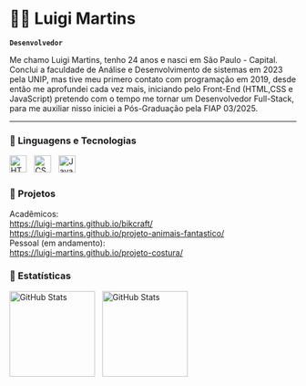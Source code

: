 # 🧑‍💻 Luigi Martins

**`Desenvolvedor`**

Me chamo Luigi Martins, tenho 24 anos e nasci em São Paulo - Capital.
Conclui a faculdade de Análise e Desenvolvimento de sistemas em 2023 pela UNIP, mas tive meu primero contato com programação em 2019, desde então me aprofundei cada vez mais, iniciando pelo Front-End (HTML,CSS e JavaScript) pretendo com o tempo me tornar um Desenvolvedor Full-Stack, para me auxiliar nisso iniciei a Pós-Graduação pela FIAP 03/2025.

---

### 🤖 Linguagens e Tecnologias

<img 
  align="left"
  alt="HTML"
  title="HTML"
  width="30px"
  style="padding-right: 10px"
src="https://cdn.jsdelivr.net/gh/devicons/devicon@latest/icons/html5/html5-original.svg" 
/>
<img
  align="left"
  alt="CSS"
  title="CSS"
  width="30px"
  style="padding-right: 10px"
 src="https://cdn.jsdelivr.net/gh/devicons/devicon@latest/icons/css3/css3-original.svg" />

<img
align="left"
  alt="JavaScript"
  title="JavaScript"
  width="30px"
  style="padding-right: 10px"
src="https://cdn.jsdelivr.net/gh/devicons/devicon@latest/icons/javascript/javascript-original.svg" />

<br>
<br>

### 🤖 Projetos

Acadêmicos:
<br>
https://luigi-martins.github.io/bikcraft/    
https://luigi-martins.github.io/projeto-animais-fantastico/
<br>
Pessoal (em andamento):
<br>
https://luigi-martins.github.io/projeto-costura/

### 🤖 Estatísticas

<img
align="left"
  alt="GitHub Stats"
  height="150px"
  style="padding-right: 10px"
src="https://github-readme-stats.vercel.app/api?username=Luigi-Martins&show_icons=true&theme=tokyonight&include_all_commits=true&locale=pt-br" />
<img
align="left"
  alt="GitHub Stats"
  height="150px"
  style="padding-right: 10px"
src="https://github-readme-stats.vercel.app/api/top-langs/?username=Luigi-Martins&theme=tokyonight&layout=compact&custom_title=Tecnologias&langs_count=4" />
